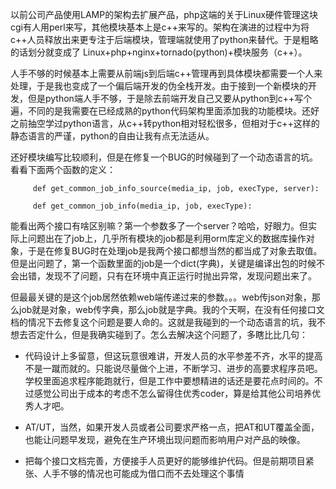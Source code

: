 以前公司产品使用LAMP的架构去扩展产品，php这端的关于Linux硬件管理这块cgi有人用perl来写，其他模块基本上是c++来写的。架构在演进的过程中为将c++人员释放出来更专注于后端模块，管理端就使用了python来替代。于是粗略的话划分就变成了 Linux+php+nginx+tornado(python)+模块服务（c++）。

人手不够的时候基本上需要从前端js到后端c++管理再到具体模块都需要一个人来处理，于是我也变成了一个偏后端开发的伪全栈开发。由于接到一个新模块的开发，但是python端人手不够，于是除去前端开发自己又要从python到c++写个遍，不同的是我需要在已经成熟的python代码架构里面添加我的功能模块。还好之前抽空学过python语言，从c++转python相对轻松很多，但相对于c++这样的静态语言的严谨，python的自由让我有点无法适从。

 还好模块编写比较顺利，但是在修复一个BUG的时候碰到了一个动态语言的坑。看看下面两个函数的定义：
```
     def get_common_job_info_source(media_ip, job, execType, server):
```
```
     def get_common_job_info(media_ip, job, execType):
```
 能看出两个接口有啥区别嘛？第一个参数多了一个server？哈哈，好眼力。但实际上问题出在了job上，几乎所有模块的job都是利用orm库定义的数据库操作对象，于是在修复BUG时在处理job是我两个接口都想当然的都当成了对象去取值。但是出问题了，第一个函数里面的job是一个dict(字典)，关键是编译出包的时候不会出错，发现不了问题，只有在环境中真正运行时抛出异常，发现问题出来了。

 但最最关键的是这个job居然依赖web端传递过来的参数。。。web传json对象，那么job就是对象，web传字典，那么job就是字典。我的个天啊，在没有任何接口文档的情况下去修复这个问题是要人命的。这就是我碰到的一个动态语言的坑，我不想去否定什么，但是我确实碰到了。怎么去解决这个问题了，多瞎比比几句：

- 代码设计上多留意，但这玩意很难讲，开发人员的水平参差不齐，水平的提高不是一蹴而就的。只能说尽量做个上进，不断学习、进步的高要求程序员吧。学校里面追求程序能跑就行，但是工作中要想精进的话还是要花点时间的。不过感觉公司出于成本的考虑不怎么留得住优秀coder，算是给其他公司培养优秀人才吧。

- AT/UT，当然，如果开发人员或者公司要求严格一点，把AT和UT覆盖全面，也能让问题早发现，避免在生产环境出现问题而影响用户对产品的映像。

- 把每个接口文档完善，方便接手人员更好的能够维护代码。但是前期项目紧张、人手不够的情况也可能成为借口而不去处理这个事情
